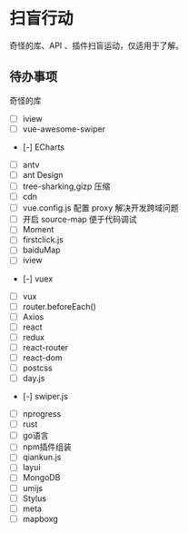 # 扫盲行动
奇怪的库、API 、插件扫盲运动，仅适用于了解。


## 待办事项
奇怪的库


- [ ] iview
- [ ] vue-awesome-swiper
- [-] ECharts 
- [ ] antv
- [ ] ant Design 
- [ ] tree-sharking,gizp 压缩 
- [ ] cdn
- [ ] vue.config.js 配置 proxy 解决开发跨域问题
- [ ] 开启 source-map 便于代码调试
- [ ] Moment 
- [ ] firstclick.js
- [ ] baiduMap
- [ ] iview
- [-] vuex 
- [ ] vux
- [ ] router.beforeEach() 
- [ ] Axios
- [ ] react
- [ ] redux
- [ ] react-router
- [ ] react-dom
- [ ] postcss
- [ ] day.js 
- [-] swiper.js
- [ ] nprogress
- [ ] rust
- [ ] go语言
- [ ] npm插件组装
- [ ] qiankun.js
- [ ] layui
- [ ] MongoDB
- [ ] umijs
- [ ] Stylus
- [ ] meta
- [ ] mapboxg
